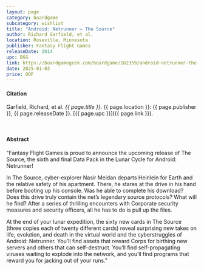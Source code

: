 ```yaml
---
layout: page
category: boardgame
subcategory: wishlist
title: "Android: Netrunner – The Source"
author: Richard Garfield, et al.
location: Roseville, Minnesota
publisher: Fantasy Flight Games
releaseDate: 2014
upc: BGG
link: https://boardgamegeek.com/boardgame/162359/android-netrunner-the-source
date: 2025-01-03
price: OOP
---
```


#### Citation

Garfield, Richard, et al. *{{ page.title }}.* {{ page.location }}: {{ page.publisher }}, {{ page.releaseDate }}. [{{ page.upc }}]({{ page.link }}).

<br>


#### Abstract

"Fantasy Flight Games is proud to announce the upcoming release of The Source, the sixth and final Data Pack in the Lunar Cycle for Android: Netrunner!

In The Source, cyber-explorer Nasir Meidan departs Heinlein for Earth and the relative safety of his apartment. There, he stares at the drive in his hand before booting up his console. Was he able to complete his download? Does this drive truly contain the net’s legendary source protocols? What will he find? After a series of thrilling encounters with Corporate security measures and security officers, all he has to do is pull up the files.

At the end of your lunar expedition, the sixty new cards in The Source (three copies each of twenty different cards) reveal surprising new takes on life, evolution, and death in the virtual world and the cyberstruggles of Android: Netrunner. You’ll find assets that reward Corps for birthing new servers and others that can self-destruct. You’ll find self-propagating viruses waiting to explode into the network, and you’ll find programs that reward you for jacking out of your runs."
